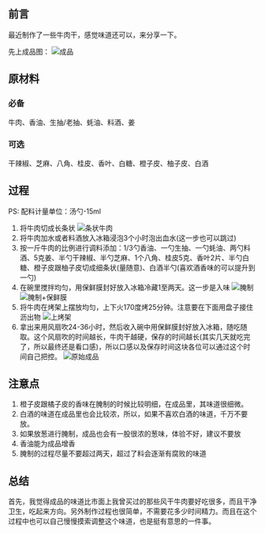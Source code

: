 ## 前言

最近制作了一些牛肉干，感觉味道还可以，来分享一下。

先上成品图：
![成品](images/风干牛肉/成品.png)
## 原材料

### 必备

牛肉、香油、生抽/老抽、蚝油、料酒、姜

### 可选

干辣椒、芝麻、八角、桂皮、香叶、白糖、橙子皮、柚子皮、白酒

## 过程
PS: 配料计量单位：汤勺-15ml

1. 将牛肉切成长条状 ![条状牛肉](images/风干牛肉/条状牛肉.png)
2. 将牛肉加水或者料酒放入冰箱浸泡3个小时泡出血水(这一步也可以跳过)
3. 按一斤牛肉的比例进行调料添加：1/3勺香油、一勺生抽、一勺蚝油、两勺料酒、5克姜、半勺干辣椒、半勺芝麻、1个八角、桂皮5克、香叶2片、半勺白糖、橙子皮跟柚子皮切成细条状(量随意)、白酒半勺(喜欢酒香味的可以提升到一勺)
4. 在碗里搅拌均匀，用保鲜膜封好放入冰箱冷藏1至两天。这一步是入味
![腌制](images/风干牛肉/腌制.png)
![腌制+保鲜膜](images/风干牛肉/腌制+保鲜膜.png) 
5. 将牛肉在烤架上摆放均匀，上下火170度烤25分钟。注意要在下面用盘子接住沥出物  ![上烤架](images/风干牛肉/上烤架.png)
6. 拿出来用风扇吹24-36小时，然后收入碗中用保鲜膜封好放入冰箱，随吃随取。这个风扇吹的时间越长，牛肉干越硬，保存的时间越长(其实几天就吃完了，所以最终还是看口感)，所以口感以及保存时间这块各位可以通过这个时间自己把控。
![原始成品](images/风干牛肉/原始成品.png)
## 注意点
1. 橙子皮跟橘子皮的香味在腌制的时候比较明细，在成品里，其味道很细微。
2. 白酒的味道在成品里也会比较浓，所以，如果不喜欢白酒的味道，千万不要放。
3. 如果放葱进行腌制，成品也会有一股很浓的葱味，体验不好，建议不要放
4. 香油能为成品增香
5. 腌制的过程尽量不要超过两天，超过了料会逐渐有腐败的味道

## 总结
首先，我觉得成品的味道比市面上我曾买过的那些风干牛肉要好吃很多，而且干净卫生，吃起来方向。另外制作过程也很简单，不需要花多少时间精力。而且在这个过程中也可以自己慢慢摸索调整这个味道，也是挺有意思的一件事。